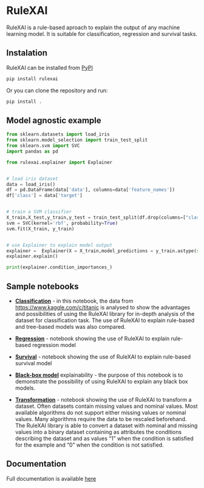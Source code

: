 # RuleXAI

RuleXAI is a rule-based aproach to explain the output of any machine learning model. It is suitable for classification, regression and survival tasks. 

## Instalation

RuleXAI can be installed from [PyPI](https://pypi.org/project/rulexai/)

```bash
pip install rulexai
```

Or you can clone the repository and run:
```bash
pip install .
```

## Model agnostic example
```python
from sklearn.datasets import load_iris
from sklearn.model_selection import train_test_split
from sklearn.svm import SVC
import pandas as pd

from rulexai.explainer import Explainer


# load iris dataset
data = load_iris()
df = pd.DataFrame(data['data'], columns=data['feature_names'])
df['class'] = data['target']


# train a SVM classifier
X_train,X_test,y_train,y_test = train_test_split(df.drop(columns=["class"]), df["class"], test_size=0.2, random_state=0)
svm = SVC(kernel='rbf', probability=True)
svm.fit(X_train, y_train)


# use Explainer to explain model output
explainer =  Explainer(X = X_train,model_predictions = y_train.astype(str), type = "classification")
explainer.explain()

print(explainer.condition_importances_)
```

## Sample notebooks

* **[Classification]()**  - in this notebook, the data from https://www.kaggle.com/c/titanic is analysed to show the advantages and possibilities of using the RuleXAI library for in-depth analysis of the dataset for classification task. The use of RuleXAI to explain rule-based and tree-based models was also compared. 
   
* **[Regression]()** - notebook showing the use of RuleXAI to explain rule-based regression model
   
* **[Survival]()** - notebook showing the use of RuleXAI to explain rule-based survival model
    
* **[Black-box model]()** explainability - the purpose of this notebook is to demonstrate the possibility of using RuleXAI to explain any black box models.
     
* **[Transformation]()** - notebook showing the use of RuleXAI to transform a dataset. Often datasets contain missing values and nominal values. Most available algorithms do not support either missing values or nominal values. Many algorithms require the data to be rescaled beforehand. The RuleXAI library is able to convert a dataset with nominal and missing values into a binary dataset containing as attributes the conditions describing the dataset and as values “1” when the condition is satisfied for the example and “0” when the condition is not satisfied.
   

## Documentation
Full documentation is available [here]()

